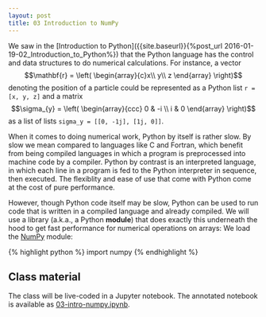 ```yaml
---
layout: post
title: 03 Introduction to NumPy
---
```


We saw in the
[Introduction to Python]({{site.baseurl}}{%post_url 2016-01-19-02_Introduction_to_Python%})
that the Python language has the control and data structures to do
numerical calculations. For instance, a vector $$\mathbf{r} = \left(
\begin{array}{c}x\\ y\\ z \end{array} \right)$$
denoting the position of a particle could be represented as a Python
list `r = [x, y, z]` and a matrix $$\sigma_{y} = \left( \begin{array}{ccc} 0
& -i \\ i & 0 \end{array} \right)$$ as a list of lists `sigma_y =
[[0, -1j], [1j, 0]]`.

When it comes to doing numerical work, Python by itself is rather
slow. By slow we mean compared to languages like C and Fortran, which
benefit from being compiled languages in which a program is
preprocessed into machine code by a compiler. Python by contrast is an
interpreted language, in which each line in a program is fed to the
Python interpreter in sequence, then executed. The flexiblity and ease
of use that come with Python come at the cost of pure performance.

However, though Python code itself may be slow, Python can be used to
run code that is written in a compiled language and already
compiled. We will use a library (a.k.a., a Python **module**) that does
exactly this underneath the hood to get fast performance for numerical
operations on arrays: We load the [NumPy](http://www.numpy.org/) module:

{% highlight python %}
import numpy
{% endhighlight %}

## Class material

The class will be live-coded in a Jupyter notebook. The annotated
notebook is available as [03-intro-numpy.ipynb](http://nbviewer.jupyter.org/github/ASU-CompMethodsPhysics-PHY494/PHY494-resources-2016/blob/master/03_numpy/03-intro-numpy.ipynb).

